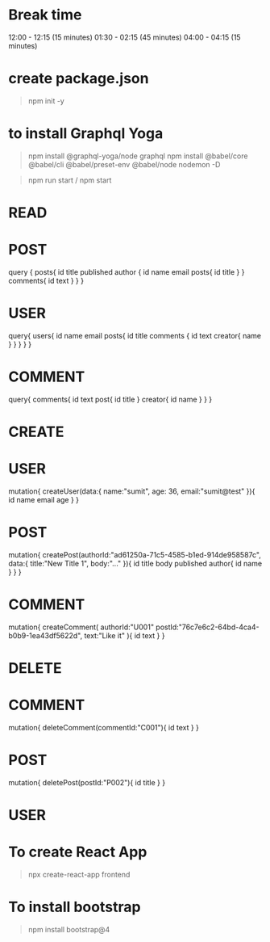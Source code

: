 # Break time
12:00 - 12:15 (15 minutes)
01:30 - 02:15 (45 minutes)
04:00 - 04:15 (15 minutes)


# create package.json
> npm init -y

# to install Graphql Yoga
> npm install @graphql-yoga/node graphql
> npm install @babel/core @babel/cli @babel/preset-env @babel/node nodemon -D

> npm run start / npm start

# READ
# POST
query {
  posts{
    id title published 
    author {
      id name email
      posts{
        id title
      }
    }
    comments{
      id
      text
    }
  }
}

# USER
query{
  users{
    id
    name
    email
    posts{
      id
      title
      comments {
        id 
        text
        creator{
          name
        }
      }
    }
  }
}

# COMMENT
query{
  comments{
    id
    text
    post{
      id
      title
    }
    creator{
      id
      name
    }
  }
}


# CREATE
# USER
mutation{
  createUser(data:{
    name:"sumit",
    age: 36,
    email:"sumit@test"
  }){
    id
    name
    email
    age
  }
}

# POST
mutation{
  createPost(authorId:"ad61250a-71c5-4585-b1ed-914de958587c",
    data:{
    title:"New Title 1",
    body:"..."
  }){
    id
    title
    body
    published
    author{
      id name
    }
  }
}
# COMMENT
mutation{
  createComment(
    authorId:"U001" 
    postId:"76c7e6c2-64bd-4ca4-b0b9-1ea43df5622d", 
    text:"Like it"
  ){
    id
    text
  }
}


# DELETE
# COMMENT 
mutation{
  deleteComment(commentId:"C001"){
    id
    text
  }
}

# POST
mutation{
  deletePost(postId:"P002"){
    id title 
  }
}

# USER 



# To create React App
> npx create-react-app frontend

# To install bootstrap
> npm install bootstrap@4